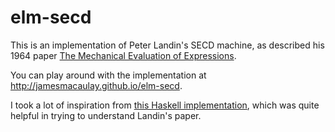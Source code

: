 # elm-secd

This is an implementation of Peter Landin's SECD machine, as described his 1964 paper [The Mechanical Evaluation of Expressions](https://www.cs.cmu.edu/afs/cs/user/crary/www/819-f09/Landin64.pdf).

You can play around with the implementation at http://jamesmacaulay.github.io/elm-secd.

I took a lot of inspiration from [this Haskell implementation](http://shift-reset.com/blog/2013/2/18/A%20Toy%20SECD%20Machine/), which was quite helpful in trying to understand Landin's paper.
